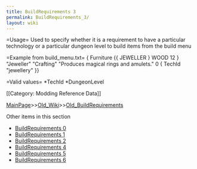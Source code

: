 ```yaml
---
title: BuildRequirements 3
permalink: BuildRequirements_3/
layout: wiki
---
```

=Usage=
Used to specify whether it is a requirement to have a particular technology or a particular dungeon level to build items from the build menu

=Example from build_menu.txt=
 { Furniture {{ JEWELLER } WOOD 12 } &quot;Jeweller&quot; &quot;Crafting&quot;
     &quot;Produces magical rings and amulets.&quot; 0 { TechId &quot;jewellery&quot; }}

=Valid values=
*TechId
*DungeonLevel

[[Category: Modding Reference Data]]

[MainPage](/keeperrl_wiki/ "wikilink")>>[Old_Wiki](/keeperrl_wiki/Old_Wiki "wikilink")>>[Old_BuildRequirements](/keeperrl_wiki/Old_BuildRequirements "wikilink")

Other items in this section
-    [BuildRequirements 0](/keeperrl_wiki/BuildRequirements_0 "wikilink")
-    [BuildRequirements 1](/keeperrl_wiki/BuildRequirements_1 "wikilink")
-    [BuildRequirements 2](/keeperrl_wiki/BuildRequirements_2 "wikilink")
-    [BuildRequirements 4](/keeperrl_wiki/BuildRequirements_4 "wikilink")
-    [BuildRequirements 5](/keeperrl_wiki/BuildRequirements_5 "wikilink")
-    [BuildRequirements 6](/keeperrl_wiki/BuildRequirements_6 "wikilink")
